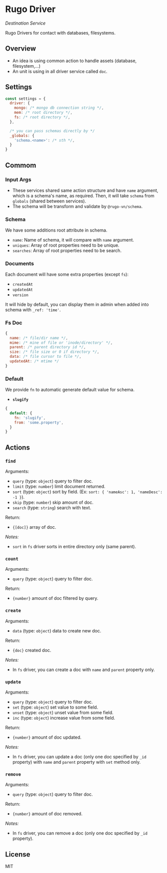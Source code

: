 # Rugo Driver

_Destination Service_

Rugo Drivers for contact with databases, filesystems.

## Overview

- An idea is using common action to handle assets (database, filesystem,...)
- An unit is using in all driver service called `doc`.

## Settings

```js
const settings = {
  driver: {
    mongo: /* mongo db connection string */,
    mem: /* root directory */,
    fs: /* root directory */,
  },

  /* you can pass schemas directly by */
  _globals: {
    'schema.<name>': /* sth */,
  }
}
```

## Commom

### Input Args

- These services shared same action structure and have `name` argument, which is a schema's name, as required. Then, it will take `schema` from `globals` (shared between services).
- The schema will be transform and validate by `@rugo-vn/schema`.

### Schema

We have some additions root attribute in schema.

- `name`: Name of schema, it will compare with `name` argument.
- `uniques`: Array of root properties need to be unique.
- `searches`: Array of root properties need to be search.

### Documents

Each document will have some extra properties (except `fs`):

- `createdAt`
- `updatedAt`
- `version`

It will hide by default, you can display them in admin when added into schema with `_ref: 'time'`.

### Fs Doc

```js
{
  name: /* file/dir name */,
  mime: /* mine of file or 'inode/directory' */,
  parent: /* parent directory id */,
  size: /* file size or 0 if directory */,
  data: /* file cursor to file */,
  updatedAt: /* mtime */
}
```

### Default

We provide `fn` to automatic generate default value for schema.

- **`slugify`**

```js
{
  default: {
    fn: 'slugify',
    from: 'some.property',
  }
}
```

## Actions

### `find`

Arguments:

- `query` (type: `object`) query to filter doc.
- `limit` (type: `number`) limit document returned.
- `sort` (type: `object`) sort by field. (Ex: `sort: { 'nameAsc': 1, 'nameDesc': -1 }`).
- `skip` (type: `number`) skip amount of doc.
- `search` (type: `string`) search with text.

Return: 

- `{[doc]}` array of doc.

_Notes:_

- `sort` in `fs` driver sorts in entire directory only (same parent).

### `count`

Arguments:

- `query` (type: `object`) query to filter doc.

Return: 

- `{number}` amount of doc filtered by query.

### `create`

Arguments:

- `data` (type: `object`) data to create new doc.

Return: 

- `{doc}` created doc.

_Notes:_

- In `fs` driver, you can create a doc with `name` and `parent` property only.


### `update`

Arguments:

- `query` (type: `object`) query to filter doc.
- `set` (type: `object`) set value to some field.
- `unset` (type: `object`) unset value from some field.
- `inc` (type: `object`) increase value from some field.

Return: 

- `{number}` amount of doc updated.

_Notes:_

- In `fs` driver, you can update a doc (only one doc specified by `_id` property) with `name` and `parent` property with `set` method only. 

### `remove`

Arguments:

- `query` (type: `object`) query to filter doc.

Return: 

- `{number}` amount of doc removed.

_Notes:_

- In `fs` driver, you can remove a doc (only one doc specified by `_id` property).

## License

MIT